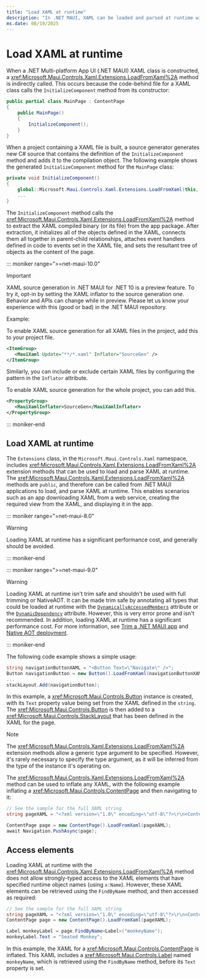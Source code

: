 ```yaml
---
title: "Load XAML at runtime"
description: "In .NET MAUI, XAML can be loaded and parsed at runtime with the LoadFromXaml extension methods."
ms.date: 08/19/2025
---
```


# Load XAML at runtime

When a .NET Multi-platform App UI (.NET MAUI) XAML class is constructed, a <xref:Microsoft.Maui.Controls.Xaml.Extensions.LoadFromXaml%2A> method is indirectly called. This occurs because the code-behind file for a XAML class calls the `InitializeComponent` method from its constructor:

```csharp
public partial class MainPage : ContentPage
{
    public MainPage()
    {
        InitializeComponent();
    }
}
```

When a project containing a XAML file is built, a source generator generates new C# source that contains the definition of the `InitializeComponent` method and adds it to the compilation object. The following example shows the generated `InitializeComponent` method for the `MainPage` class:

```csharp
private void InitializeComponent()
{
    global::Microsoft.Maui.Controls.Xaml.Extensions.LoadFromXaml(this, typeof(MainPage));
    ...
}
```

The `InitializeComponent` method calls the <xref:Microsoft.Maui.Controls.Xaml.Extensions.LoadFromXaml%2A> method to extract the XAML compiled binary (or its file) from the app package. After extraction, it initializes all of the objects defined in the XAML, connects them all together in parent-child relationships, attaches event handlers defined in code to events set in the XAML file, and sets the resultant tree of objects as the content of the page.

::: moniker range=">=net-maui-10.0"

> [!IMPORTANT]
> XAML source generation in .NET MAUI for .NET 10 is a preview feature. To try it, opt-in by setting the XAML inflator to the source generation one. Behavior and APIs can change while in preview. Please let us know your experience with this (good or bad) in the .NET MAUI repository.
>
> Example:
>
> To enable XAML source generation for all XAML files in the project, add this to your project file.
> 
> ```xml
> <ItemGroup>
>    <MauiXaml Update="**/*.xaml" Inflator="SourceGen" />
> </ItemGroup>
> ```
>
> Similarly, you can include or exclude certain XAML files by configuring the pattern in the `Inflator` attribute.
> 
> To enable XAML source generation for the whole project, you can add this.
>
> ```xml
> <PropertyGroup>
>    <MauiXamlInflator>SourceGen</MauiXamlInflator>
> </PropertyGroup>
> ```

::: moniker-end

## Load XAML at runtime

The `Extensions` class, in the `Microsoft.Maui.Controls.Xaml` namespace, includes <xref:Microsoft.Maui.Controls.Xaml.Extensions.LoadFromXaml%2A> extension methods that can be used to load and parse XAML at runtime. The <xref:Microsoft.Maui.Controls.Xaml.Extensions.LoadFromXaml%2A> methods are `public`, and therefore can be called from .NET MAUI applications to load, and parse XAML at runtime. This enables scenarios such as an app downloading XAML from a web service, creating the required view from the XAML, and displaying it in the app.

::: moniker range="=net-maui-8.0"

> [!WARNING]
> Loading XAML at runtime has a significant performance cost, and generally should be avoided.

::: moniker-end

::: moniker range=">=net-maui-9.0"

> [!WARNING]
> Loading XAML at runtime isn't trim safe and shouldn't be used with full trimming or NativeAOT. It can be made trim safe by annotating all types that could be loaded at runtime with the [`DynamicallyAccessedMembers`](xref:System.Diagnostics.CodeAnalysis.DynamicallyAccessedMembersAttribute) attribute or the [`DynamicDependency`](xref:System.Diagnostics.CodeAnalysis.DynamicDependencyAttribute) attribute. However, this is very error prone and isn't recommended. In addition, loading XAML at runtime has a significant performance cost. For more information, see [Trim a .NET MAUI app](~/deployment/trimming.md) and [Native AOT deployment](~/deployment/nativeaot.md).

::: moniker-end

The following code example shows a simple usage:

```csharp
string navigationButtonXAML = "<Button Text=\"Navigate\" />";
Button navigationButton = new Button().LoadFromXaml(navigationButtonXAML);
...
stackLayout.Add(navigationButton);
```

In this example, a <xref:Microsoft.Maui.Controls.Button> instance is created, with its `Text` property value being set from the XAML defined in the `string`. The <xref:Microsoft.Maui.Controls.Button> is then added to a <xref:Microsoft.Maui.Controls.StackLayout> that has been defined in the XAML for the page.

> [!NOTE]
> The <xref:Microsoft.Maui.Controls.Xaml.Extensions.LoadFromXaml%2A> extension methods allow a generic type argument to be specified. However, it's rarely necessary to specify the type argument, as it will be inferred from the type of the instance it's operating on.

The <xref:Microsoft.Maui.Controls.Xaml.Extensions.LoadFromXaml%2A> method can be used to inflate any XAML, with the following example inflating a <xref:Microsoft.Maui.Controls.ContentPage> and then navigating to it:

```csharp
// See the sample for the full XAML string
string pageXAML = "<?xml version=\"1.0\" encoding=\"utf-8\"?>\r\n<ContentPage xmlns=\"http://schemas.microsoft.com/dotnet/2021/maui\"\nxmlns:x=\"http://schemas.microsoft.com/winfx/2009/xaml\"\nx:Class=\"LoadRuntimeXAML.CatalogItemsPage\"\nTitle=\"Catalog Items\">\n</ContentPage>";

ContentPage page = new ContentPage().LoadFromXaml(pageXAML);
await Navigation.PushAsync(page);
```

## Access elements

Loading XAML at runtime with the <xref:Microsoft.Maui.Controls.Xaml.Extensions.LoadFromXaml%2A> method does not allow strongly-typed access to the XAML elements that have specified runtime object names (using `x:Name`). However, these XAML elements can be retrieved using the `FindByName` method, and then accessed as required:

```csharp
// See the sample for the full XAML string
string pageXAML = "<?xml version=\"1.0\" encoding=\"utf-8\"?>\r\n<ContentPage xmlns=\"http://schemas.microsoft.com/dotnet/2021/maui\"\nxmlns:x=\"http://schemas.microsoft.com/winfx/2009/xaml\"\nx:Class=\"LoadRuntimeXAML.CatalogItemsPage\"\nTitle=\"Catalog Items\">\n<StackLayout>\n<Label x:Name=\"monkeyName\"\n />\n</StackLayout>\n</ContentPage>";
ContentPage page = new ContentPage().LoadFromXaml(pageXAML);

Label monkeyLabel = page.FindByName<Label>("monkeyName");
monkeyLabel.Text = "Seated Monkey";
```

In this example, the XAML for a <xref:Microsoft.Maui.Controls.ContentPage> is inflated. This XAML includes a <xref:Microsoft.Maui.Controls.Label> named `monkeyName`, which is retrieved using the `FindByName` method, before its `Text` property is set.
